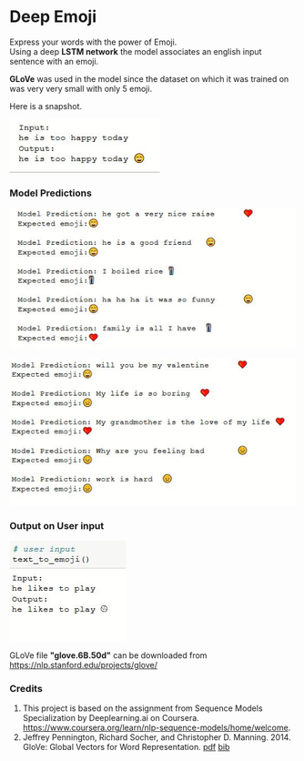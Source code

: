 # Deep Emoji
Express your words with the power of Emoji. <br>
Using a deep **LSTM network** the model associates an english input sentence with an emoji. 

**GLoVe**  was used in the model since the dataset on which it was trained on was very very small with only 5 emoji. 

Here is a snapshot.<br>

![alt text](images/4.JPG)

### Model Predictions
![alt text](images/1.JPG)


![alt text](images/2.JPG)


### Output on User input
![alt text](images/3.JPG)

GLoVe file **"glove.6B.50d"** can be downloaded from https://nlp.stanford.edu/projects/glove/

### Credits
1. This project is based on the assignment from Sequence Models Specialization by Deeplearning.ai on Coursera.
https://www.coursera.org/learn/nlp-sequence-models/home/welcome.
2. Jeffrey Pennington, Richard Socher, and Christopher D. Manning. 2014. GloVe: Global Vectors for Word Representation. [pdf](https://nlp.stanford.edu/pubs/glove.pdf) [bib](https://nlp.stanford.edu/pubs/glove.bib)

